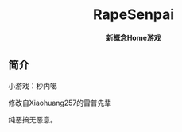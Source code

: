 
<div align="center">

# RapeSenpai
**新概念Home游戏**
</div>

## 简介
小游戏：秒内噶

修改自Xiaohuang257的雷普先辈

纯恶搞无恶意。

